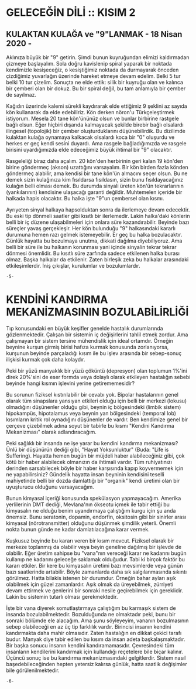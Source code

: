 # GELECEĞİN DİLİ ::   KISIM 2                                            

## KULAKTAN KULAĞA ve "9"LANMAK                                   - 18 Nisan 2020 -

Aklınıza büyük bir "9" getirin. Şimdi bunun kuyruğundan elimizi kaldırmadan çizmeye başlayalım. Sola doğru kavislenip spiral yaparak bir noktada kendimizle kesişeceğiz, o kesiştiğimiz noktada da durmayarak önceden çizdiğimiz yuvarlağın üzerinde hareket etmeye devam edelim. Belki 5 tur belki 10 tur çizelim. Sonuçta ne elde ettik: silik bir kuyruğu olan ve kalınca bir çemberi olan bir dokuz. Bu bir spiral değil, bu tam anlamıyla bir çember de sayılmaz. 

Kağıdın üzerinde kalemi sürekli kaydırarak elde ettiğimiz 9 şeklini az sayıda kön kullanarak da elde edebiliriz. Kön derken nöron'u Türkçeleştirmek istiyorum. Mesela 20 tane kön'ününüz olsun ve bunlar birbirine rastgele bağlı olsun. Eğer hiçbiri dışarıda kalmayacak şekilde birebir bağlı olsalardı ilingesel (topolojik) bir çember oluşturduklarını düşünebilirdik. Bu dizilimde kulaktan kulağa oynamaya kalkacak olsalardı koca bir "0" oluşurdu ve herkes er geç kendi sesini duyardı. Ama rasgele bağladığımızda ve rasgele birisini uyardığımızda elde edeceğimiz büyük ihtimal bir "9" olacaktır.

Rasgeleliği biraz daha açalım. 20 kön'den herbirinin geri kalan 19 kön'den birine göndermeç (akson) uzattığını varsayalım. Bir kön birden fazla könden göndermeç alabilir, ama kendisi bir tane kön'ün almacını seçer olsun. Bu ne demek sizin kulağınıza kim fısıldarsa fısıldasın, sizin bunu fısıldayacağınız kulağın belli olması demek. Bu durumda sinyali üreten kön'ün tekrarlarının (yankılarının) kendisine ulaşacağı garanti değildir. Muhtemelen içeride bir halkada hapis olacaktır. Bu halka işte "9"un çembersel olan kısmı.

Ayrıyeten sinyal halkaya hapsolduktan sonra da ilerlemeye devam edecektir. Bu eski tip dönmeli saatler gibi kısıtlı bir ilerlemedir. Lakin halka'daki könlerin belli bir iç düzene ulaşabilmeleri için onlara süre kazandırabilir. Beyinde bazı süreçler yavaş gerçekleşir. Her kön bulunduğu "9" halkasındaki kararlı durumuna hemen razı gelmek istemeyebilir. Er geç bu halka bozulacaktır. Günlük hayatta bu bozulmaya unutma, dikkati dağılma diyebiliyoruz. Ama belli bir süre ile bu halkanın korunması yani içinde sinyalin tekrar tekrar dönmesi önemlidir. Bu kısıtlı süre zarfında sadece etkilenen halka burası olmaz. Başka halkalar da etkilenir. Zaten birleşik zeka bu halkalar arasındaki etkileşimlerdir. İniş çıkışlar, kurulumlar ve bozulumlardır.

    -5-

# KENDİNİ KANDIRMA MEKANİZMASININ BOZULABİLİRLİĞİ

Tıp konusundaki en büyük keşifler genelde hastalık durumlarında gözlenmektedir. Çalışan bir sistemin iç değişirlerini tahlil etmek zordur. Ama çalışmayan bir sistem tersine mühendislik için ideal ortamdır. Örneğin beynine kurşun girmiş birisi hafıza kurmak konusunda zorlanıyorsa, kurşunun beyinde parçaladığı kısım ile bu işlev arasında bir sebep-sonuç ilişkisi kurmak çok daha kolaydır. 

Peki bir yüzü manyaklık bir yüzü çöküntü (depresyon) olan toplumun 1%'ini direk 20%'sini de eser formda veya dolaylı olarak etkileyen hastalığın sebebi beyinde hangi kısmın işlevini yerine getirememesidir?

Bu sorunun fiziksel kıstırılabilir bir cevabı yok. Bipolar hastalarının genel olarak tüm sinapslara yansıyan etkileri olduğu için belli bir merkezi (lokusu) olmadığını düşünenler olduğu gibi,  beynin iç bölgesindeki (limbik sistem) hipokampüs, hipotalamus veya beynin yan bölgesindeki (temporal lob) kısımların kritik rol oynadığını düşünenler de vardır. Ben kendimize genel bir çerçeve çizebilmek adına soyut bir tabirle bu kısmı "Kendini Kandırma Mekanizması" olarak adlandıracağım.

Peki sağlıklı bir insanda ne işe yarar bu kendini kandırma mekanizması? Ünlü bir düşünürün dediği gibi, "Hayat Yoksunluktur" (Buda: "Life is Suffering). Hayatta hemen bugün bir müjdeli haber alabileceğiniz gibi, çok kötü bir haber alabilecek olmanızın da ihtimali vardır. Tüm ruhiyatınızı derinden sarsabilecek böyle bir haber karşısında kapıp koyvermemek için ne yapabilirsiniz? Gündelik hayatta insan beyninin kendisini teselli mahiyetinde belli bir dozda damlattığı bir "organik" kendi üretimi olan bir uyuşturucu olduğunu varsayacağım.

Bunun kimyasal içeriği konusunda spekülasyon yapmayacağım. Amerika yerlilerinin DMT dediği, Mevlana'nın ökseotu içmek ile tabir ettiği bu kimyasalın ne olduğu benim uyandırmaya çalıştığım kurgu için şu anda önemsiz. Bunu seratonin, dopamin, endorfin, oksitosin gibi bir sinirler arası kimyasal (nörotransmitter) olduğunu düşünmek şimdilik yeterli. Önemli nokta bunun günde ne kadar damlatılacağına karar vermek.

Kuşkusuz beyinde bu kararı veren bir kısım mevcut. Fiziksel olarak bir merkeze toplanmış da olabilir veya beyin geneline dağılmış bir işlevde de olabilir. Eğer üretim sahipse bu "vana"nın vereceği karar ne kadarını bugün kullanıp ne kadarını geleceğe saklamak olduğudur. Tabi ki birçok faktör bu kararı etkiler. Bir kere bu kimyasalın üretimi bazı mevsimlerde veya günün bazı saatlerinde artabilir. Böyle zamanlarda daha sık salgılanmasında sıkıntı görülmez. Hatta bilakis istenen bir durumdur. Örneğin bahar ayları aşık olabilmek için güzel zamanlardır. Aşık olmak da üreyebilmek, zürriyeti devam ettirmek ve genlerini bir sonraki nesile geçirebilmek için gereklidir. Lakin bu sistemin tutarlı olması gerekmektedir.

İşte bir vana diyerek somutlaştırmaya çalıştığım bu karmaşık sistem de insanda bozulabilmektedir. Bozulduğunda ne olmaktadır peki, bunu bir sonraki bölümde ele alacağım. Ama şunu söyleyeyim, vananın bozulmasının sebep olabileceği en az üç tip farklılık vardır. Birincisi insanın kendini kandırmakta daha mahir olmasıdır. Zaten hastalığın en dikkat çekici tarafı budur. Manyak diye tabir edilen bu kısım da insan adeta başkalaşmaktadır. Bir başka sonucu insanın kendini kandıramamasıdır. Çevresindeki tüm insanların kendilerini kandırmak için kullandığı reçetelere bile biçar kalınır. Üçüncü sonuç ise bu kandırma mekanizmasındaki gelgitlerdir. Sistem nasıl başedebileceğinden hepten yetersiz kalırsa günlük, hatta saatlik değişimler bile görülenilmektedir.

    -6-